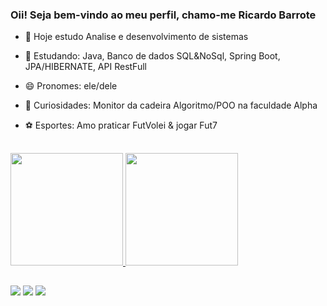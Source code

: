 ### Oii! Seja bem-vindo ao meu perfil, chamo-me Ricardo Barrote

- 🔭 Hoje estudo Analise e desenvolvimento de sistemas 
- 🌱 Estudando: Java, Banco de dados SQL&NoSql, Spring Boot, JPA/HIBERNATE, API RestFull
- 😄 Pronomes: ele/dele
- 🧐 Curiosidades: Monitor da cadeira Algoritmo/POO na faculdade Alpha
- ⚽ Esportes: Amo praticar FutVolei & jogar Fut7

  ##

<div>
  <a href="htttps://github.com/RicardoBarrote"> 
  <img height ="180em" src="https://github-readme-stats.vercel.app/api?username=RicardoBarrote&show_icons=true&theme=github_dark&include_all_commits=true&count_private=true"/>
  <img height ="180em" src="https://github-readme-stats.vercel.app/api/top-langs/?username=RicardoBarrote&layout=compact&langs_count=16&theme=github_dark"/>
</div>

##

<div>
  <a href="https://www.instagram.com/ricardo_barrote/" target="_blank"><img src="https://img.shields.io/badge/-Instagram-%23E4405F?style=for-the-badge&logo=instagram&logoColor=white" target="_blank"></a>
  <a href = "mailto:ricardoambscfc@gmail.com"><img src="https://img.shields.io/badge/-Gmail-%23333?style=for-the-badge&logo=gmail&logoColor=white" target="_blank"></a>
  <a href="https://www.linkedin.com/in/ricardo-barrote-9b493024a/" target="_blank"><img src="https://img.shields.io/badge/-LinkedIn-%230077B5?style=for-the-badge&logo=linkedin&logoColor=white" target="_blank"></a> 
</div>
